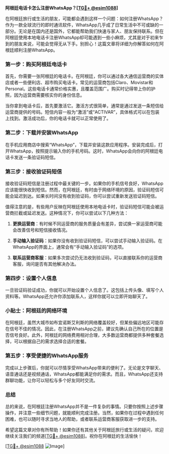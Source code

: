 **阿根廷电话卡怎么注册WhatsApp？[[TG💪+ @esim1088](https://t.me/s/esim1088)]**

在阿根廷旅行或生活的朋友，可能都会遇到这样一个问题：如何注册WhatsApp？作为一款全球流行的即时通讯软件，WhatsApp几乎成了日常生活中不可或缺的一部分。无论是在国内还是国外，它都能帮助我们快速与家人、朋友保持联系。但在阿根廷使用本地电话卡注册WhatsApp却可能遇到一些小麻烦，尤其是对于初来乍到的朋友来说，可能会觉得无从下手。别担心！这篇文章将详细为你解答如何在阿根廷顺利注册WhatsApp。

### 第一步：购买阿根廷电话卡

首先，你需要一张阿根廷的电话卡。在阿根廷，你可以通过各大通信运营商的实体店或者一些便利店、超市购买电话卡。常见的运营商包括Claro、Movistar和Personal。这些电话卡通常价格实惠，且覆盖范围广。购买时记得带上你的护照，因为运营商需要核实你的身份信息。

当你拿到电话卡后，首先要激活它。激活方式很简单，通常是通过发送一条短信给运营商提供的号码。短信内容一般为“激活”或“ACTIVAR”，具体格式可以在包装上找到。激活成功后，你的电话卡就可以正常使用了。

### 第二步：下载并安装WhatsApp

在手机应用商店中搜索“WhatsApp”，下载并安装这款应用程序。安装完成后，打开WhatsApp，按照提示输入你的手机号码。这时，WhatsApp会向你的阿根廷电话卡发送一条验证码短信。

### 第三步：接收验证码短信

接收验证码短信是注册过程中最关键的一步。如果你的手机信号良好，WhatsApp应该能很快收到短信。然而，在阿根廷，有时由于网络环境的原因，验证码短信可能会延迟到达。如果长时间没有收到验证码，你可以尝试重新发送验证码短信。

值得注意的是，有些用户反映在阿根廷使用本地电话卡时，验证码短信可能会被运营商拦截或延迟发送。这种情况下，你可以尝试以下几种方法：

1. **更换运营商**：有时候不同运营商的服务质量会有差异，尝试换一家运营商可能会改善信号和短信接收情况。
   
2. **手动输入验证码**：如果你没有收到验证码短信，可以尝试手动输入验证码。在WhatsApp的界面上，通常会有“手动输入验证码”的选项。

3. **联系运营商客服**：如果多次尝试仍无法收到验证码，可以直接联系你的运营商客服，询问是否有其他解决办法。

### 第四步：设置个人信息

一旦验证码验证成功，你就可以开始设置个人信息了。这包括上传头像、填写个人资料等。WhatsApp还允许你添加联系人，这样你就可以立即开始聊天了。

### 小贴士：阿根廷的网络环境

在阿根廷，虽然大城市如布宜诺斯艾利斯的网络覆盖较好，但某些偏远地区可能存在信号不佳的情况。因此，在注册WhatsApp之前，建议先确认自己所在的位置是否信号良好。此外，阿根廷的网络费用相对合理，大多数运营商都提供多种套餐选择，可以根据自己的需求选择合适的套餐。

### 第五步：享受便捷的WhatsApp服务

完成以上步骤后，你就可以尽情享受WhatsApp带来的便利了。无论是文字聊天、语音通话还是视频通话，WhatsApp都能满足你的需求。而且，WhatsApp还支持群聊功能，让你可以轻松与多个好友同时交流。

### 总结

总的来说，在阿根廷注册WhatsApp并不是一件复杂的事情。只要你按照上述步骤操作，并注意一些细节问题，就能顺利完成注册。当然，如果你在过程中遇到任何困难，也可以随时寻求当地人的帮助，或者联系运营商客服获取进一步的支持。

希望这篇文章对你有所帮助！如果你还有其他关于阿根廷旅行或生活的疑问，欢迎继续关注我们的频道[[TG💪+ @esim1088](https://t.me/s/esim1088)]。祝你在阿根廷的生活愉快！

[[TG💪+ @esim1088](https://t.me/s/esim1088) ![Image](https://i.postimg.cc/4NQfJmqS/Snipaste-2025-05-13-00-14-12.png)]